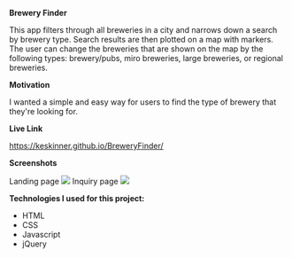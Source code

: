 <strong>Brewery Finder</strong>

This app filters through all breweries in a city and narrows down a search by brewery type. Search results are then plotted on a map with markers. The user can change the breweries that are shown on the map by the following types: brewery/pubs, miro breweries, large breweries, or regional breweries. 

<strong>Motivation</strong>

I wanted a simple and easy way for users to find the type of brewery that they're looking for.

<strong>Live Link</strong>

https://keskinner.github.io/BreweryFinder/

<strong>Screenshots</strong>

Landing page
<img src="https://i.imgur.com/ee1BI56.png">
Inquiry page
<img src="https://i.imgur.com/hCapg6U.png">

<strong>Technologies I used for this project:</strong>
<ul>
  <li>HTML</li>
  <li>CSS</li>
  <li>Javascript</li>
  <li>jQuery</li>
